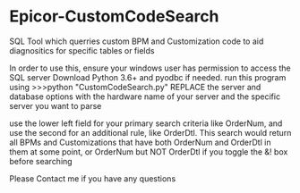 # Epicor-CustomCodeSearch
SQL Tool which querries custom BPM and Customization code to aid diagnositics for specific tables or fields

In order to use this, ensure your windows user has permission to access the SQL server
Download Python 3.6+ and pyodbc if needed. 
run this program using >>>python "CustomCodeSearch.py"
REPLACE the server and database options with the hardware name of your server and the specific server you want to parse

use the lower left field for your primary search criteria like OrderNum, and use the second for an additional rule, like OrderDtl. This search would return all BPMs and Customizations that have both OrderNum and OrderDtl in them at some point, or OrderNum but NOT OrderDtl if you toggle the &! box before searching

Please Contact me if you have any questions
